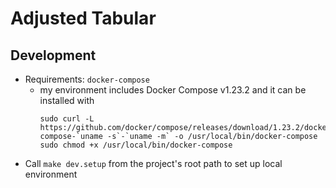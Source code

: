 # Adjusted Tabular

## Development

- Requirements: `docker-compose`
  - my environment includes Docker Compose v1.23.2 and it can be installed with
      ```
      sudo curl -L https://github.com/docker/compose/releases/download/1.23.2/docker-compose-`uname -s`-`uname -m` -o /usr/local/bin/docker-compose
      sudo chmod +x /usr/local/bin/docker-compose
      ```
- Call `make dev.setup` from the project's root path to set up local environment
